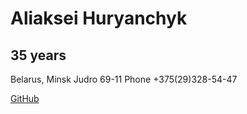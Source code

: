 # **Aliaksei Huryanchyk**

## 35 years

Belarus, Minsk Judro 69-11
Phone +375(29)328-54-47

[GitHub](https://github.com/Guru13)